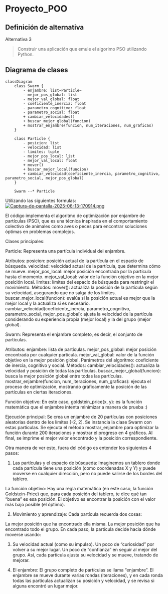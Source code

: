 # Proyecto_POO
## Definición de alternativa
Alternativa 3
>Construir una aplicación que emule el algorimo PSO utilizando Python.
## Diagrama de clases
```mermaid
classDiagram
    class Swarm {
        - enjambre: list~Particle~
        - mejor_pos_global: list
        - mejor_val_global: float
        - coeficiente_inercia: float
        - parametro_cognitivo: float
        - parametro_social: float
        + cambiar_velocidades()
        + buscar_mejor_global(funcion)
        + mostrar_enjambre(funcion, num_iteraciones, num_graficas)
    }
    
    class Particle {
        - posicion: list
        - velocidad: list
        - limites: tuple
        - mejor_pos_local: list
        - mejor_val_local: float
        + mover()
        + buscar_mejor_local(funcion)
        + cambiar_velocidad(coeficiente_inercia, parametro_cognitivo, parametro_social, mejor_pos_global)
    }
    
    Swarm --* Particle
```

Utilizando las siguientes formulas:
[![Captura-de-pantalla-2025-06-13-170914.png](https://i.postimg.cc/4yBPmcxx/Captura-de-pantalla-2025-06-13-170914.png)](https://postimg.cc/T55gspbz)

El código implementa el algoritmo de optimización por enjambre de partículas (PSO), que es una técnica inspirada en el comportamiento colectivo de animales como aves o peces para encontrar soluciones óptimas en problemas complejos.

Clases principales:

Particle:
Representa una partícula individual del enjambre.

Atributos:
posicion: posición actual de la partícula en el espacio de búsqueda.
velocidad: velocidad actual de la partícula, que determina cómo se mueve.
mejor_pos_local: mejor posición encontrada por la partícula hasta el momento.
mejor_val_local: valor de la función objetivo en la mejor posición local.
limites: límites del espacio de búsqueda para restringir el movimiento.
Métodos:
mover(): actualiza la posición de la partícula según su velocidad, asegurando que no salga de los límites.
buscar_mejor_local(funcion): evalúa si la posición actual es mejor que la mejor local y la actualiza si es necesario.
cambiar_velocidad(coeficiente_inercia, parametro_cognitivo, parametro_social, mejor_pos_global): ajusta la velocidad de la partícula considerando su experiencia propia (mejor local) y la del grupo (mejor global).

Swarm:
Representa el enjambre completo, es decir, el conjunto de partículas.

Atributos:
enjambre: lista de partículas.
mejor_pos_global: mejor posición encontrada por cualquier partícula.
mejor_val_global: valor de la función objetivo en la mejor posición global.
Parámetros del algoritmo: coeficiente de inercia, cognitivo y social.
Métodos:
cambiar_velocidades(): actualiza la velocidad y posición de todas las partículas.
buscar_mejor_global(funcion): busca la mejor posición global entre todas las partículas.
mostrar_enjambre(funcion, num_iteraciones, num_graficas): ejecuta el proceso de optimización, mostrando gráficamente la posición de las partículas en ciertas iteraciones.

Función objetivo:
En este caso, goldstein_price(x, y): es la función matemática que el enjambre intenta minimizar a manera de prueba :)

Ejecución principal:
Se crea un enjambre de 20 partículas con posiciones aleatorias dentro de los límites [-2, 2].
Se instancia la clase Swarm con estas partículas.
Se ejecuta el método mostrar_enjambre para optimizar la función durante 200 iteraciones y mostrar el progreso en 4 gráficos.
Al final, se imprime el mejor valor encontrado y la posición correspondiente.

Otra manera de ver esto, fuera del código es entender los siguientes 4 pasos:

1) Las partículas y el espacio de búsqueda:
  Imaginemos un tablero donde cada partícula tiene una posición (como coordenadas X y Y) y puede moverse en cualquier dirección, pero no puede salirse de los    bordes del tablero.

La función objetivo:
  Hay una regla matemática (en este caso, la función Goldstein-Price) que, para cada posición del tablero, te dice qué tan “buena” es esa posición. El objetivo es encontrar la posición con el valor más bajo posible (el óptimo).

2) Movimiento y aprendizaje:
  Cada partícula recuerda dos cosas:

  La mejor posición que ha encontrado ella misma.
  La mejor posición que ha encontrado todo el grupo.
  En cada paso, la partícula decide hacia dónde moverse usando:

3) Su velocidad actual (como su impulso).
  Un poco de “curiosidad” por volver a su mejor lugar.
  Un poco de “confianza” en seguir al mejor del grupo.
  Así, cada partícula ajusta su velocidad y se mueve, tratando de mejorar.

4) El enjambre:
  El grupo completo de partículas se llama “enjambre”. El enjambre se mueve durante varias rondas (iteraciones), y en cada ronda todas las partículas actualizan     su posición y velocidad, y se revisa si alguna encontró un lugar mejor.


